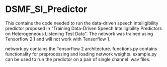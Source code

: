 # DSMF_SI_Predictor
This contains the code needed to run the data-driven speech intelligibility predictor proposed in "Training Data-Driven Speech Intelligibility Predictors on Heterogeneous Listening Test Data".
The network was trained using Tensorflow 2.1 and will not work with Tensorflow 1.

network.py contains the Tensorflow 2 architecture.
functions.py contains functionality for preprocessing and loading network weights.
example.py can be used to run the predictor on a pair of single channel .wav files.
